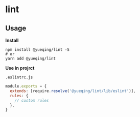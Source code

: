 # lint

## Usage

**Install**

```shell
npm install @yueqing/lint -S
# or
yarn add @yueqing/lint
```

**Use in projrct**

`.eslintrc.js`

```javascript
module.exports = {
  extends: [require.resolve('@yueqing/lint/lib/eslint')],
  rules: {
    // custom rules
  },
}
```

